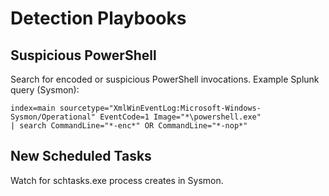 # Detection Playbooks

## Suspicious PowerShell
Search for encoded or suspicious PowerShell invocations.
Example Splunk query (Sysmon):
```
index=main sourcetype="XmlWinEventLog:Microsoft-Windows-Sysmon/Operational" EventCode=1 Image="*\powershell.exe"
| search CommandLine="*-enc*" OR CommandLine="*-nop*"
```

## New Scheduled Tasks
Watch for schtasks.exe process creates in Sysmon.
